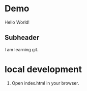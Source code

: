 # Demo

Hello World!

## Subheader

I am learning git.

# local development

1. Open index.html in your browser.

